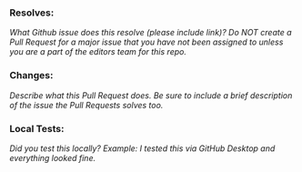 ### Resolves:

_What Github issue does this resolve (please include link)? Do NOT create a Pull Request for a major issue that you have not been assigned to unless you are a part of the editors team for this repo._

### Changes:

_Describe what this Pull Request does. Be sure to include a brief description of the issue the Pull Requests solves too._

### Local Tests:

_Did you test this locally? Example: I tested this via GitHub Desktop and everything looked fine._
